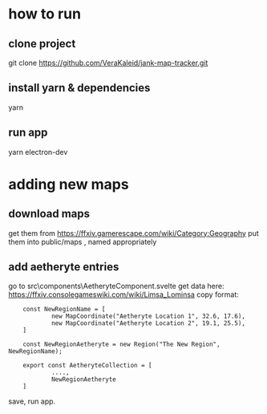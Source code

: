 # how to run

## clone project
git clone https://github.com/VeraKaleid/jank-map-tracker.git

## install yarn & dependencies
yarn

## run app
yarn electron-dev




# adding new maps

## download maps
get them from https://ffxiv.gamerescape.com/wiki/Category:Geography
put them into public/maps , named appropriately

## add aetheryte entries
go to src\components\AetheryteComponent.svelte
get data here: https://ffxiv.consolegameswiki.com/wiki/Limsa_Lominsa
copy format:

        const NewRegionName = [
                new MapCoordinate("Aetheryte Location 1", 32.6, 17.6),
                new MapCoordinate("Aetheryte Location 2", 19.1, 25.5),
        ]

        const NewRegionAetheryte = new Region("The New Region", NewRegionName);

        export const AetheryteCollection = [
                ....,
                NewRegionAetheryte
        ]

save, run app.
